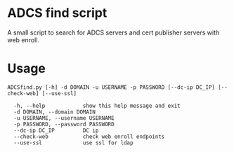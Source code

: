 # ADCS find script
A small script to search for ADCS servers and cert publisher servers with web enroll.
# Usage
```
ADCSfind.py [-h] -d DOMAIN -u USERNAME -p PASSWORD [--dc-ip DC_IP] [--check-web] [--use-ssl]

  -h, --help            show this help message and exit
  -d DOMAIN, --domain DOMAIN
  -u USERNAME, --username USERNAME
  -p PASSWORD, --password PASSWORD
  --dc-ip DC_IP         DC ip
  --check-web           check web enroll endpoints
  --use-ssl             use ssl for ldap

```
